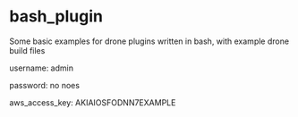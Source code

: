 # bash_plugin
Some basic examples for drone plugins written in bash, with example drone build files

username: admin

password: no noes

aws_access_key: AKIAIOSFODNN7EXAMPLE

